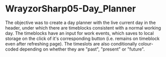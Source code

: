 # WrayzorSharp05-Day_Planner

The objective was to create a day planner with the live current day in the header, under which there are timeblocks consistent with a normal working day. The timeblocks have an input for work events, which saves to local storage on the click of it's corresponding button (i.e. remains on timeblock even after refreshing page). The timeslots are also conditionally colour-coded depending on whether they are "past", "present" or "future".
